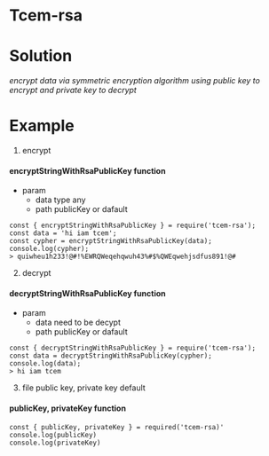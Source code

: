 # Tcem-rsa
# Solution
*encrypt data via symmetric encryption algorithm using public key to encrypt and private key to decrypt*
# Example
1. encrypt
#### encryptStringWithRsaPublicKey function
* param
    - data type any
    - path publicKey or dafault

```
const { encryptStringWithRsaPublicKey } = require('tcem-rsa');
const data = 'hi iam tcem';
const cypher = encryptStringWithRsaPublicKey(data);
console.log(cypher);
> quiwheu1h233!@#!%EWRQWeqehqwuh43%#$%QWEqwehjsdfus891!@#
```
2. decrypt
#### decryptStringWithRsaPublicKey function
* param
    - data need to be decypt
    - path publicKey or dafault
```
const { decryptStringWithRsaPublicKey } = require('tcem-rsa');
const data = decryptStringWithRsaPublicKey(cypher);
console.log(data);
> hi iam tcem
```
3. file public key, private key default
####  publicKey, privateKey  function
```
const { publicKey, privateKey } = required('tcem-rsa)'
console.log(publicKey)
console.log(privateKey)
```
